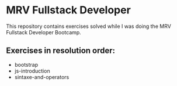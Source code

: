 # MRV Fullstack Developer
<p>This repository contains exercises solved while I was doing the MRV Fullstack Developer Bootcamp.</p>

## Exercises in resolution order:
- bootstrap
- js-introduction
- sintaxe-and-operators 
